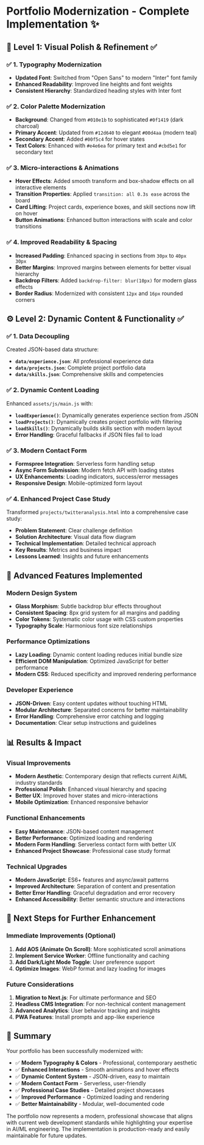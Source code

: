 # Portfolio Modernization - Complete Implementation ✨

## 🎨 Level 1: Visual Polish & Refinement ✅

### ✅ 1. Typography Modernization
- **Updated Font**: Switched from "Open Sans" to modern "Inter" font family
- **Enhanced Readability**: Improved line heights and font weights
- **Consistent Hierarchy**: Standardized heading styles with Inter font

### ✅ 2. Color Palette Modernization
- **Background**: Changed from `#010e1b` to sophisticated `#0f1419` (dark charcoal)
- **Primary Accent**: Updated from `#12d640` to elegant `#00d4aa` (modern teal)
- **Secondary Accent**: Added `#00f5c4` for hover states
- **Text Colors**: Enhanced with `#e4e6ea` for primary text and `#cbd5e1` for secondary text

### ✅ 3. Micro-interactions & Animations
- **Hover Effects**: Added smooth transform and box-shadow effects on all interactive elements
- **Transition Properties**: Applied `transition: all 0.3s ease` across the board
- **Card Lifting**: Project cards, experience boxes, and skill sections now lift on hover
- **Button Animations**: Enhanced button interactions with scale and color transitions

### ✅ 4. Improved Readability & Spacing
- **Increased Padding**: Enhanced spacing in sections from `30px` to `40px 30px`
- **Better Margins**: Improved margins between elements for better visual hierarchy
- **Backdrop Filters**: Added `backdrop-filter: blur(10px)` for modern glass effects
- **Border Radius**: Modernized with consistent `12px` and `16px` rounded corners

## ⚙️ Level 2: Dynamic Content & Functionality ✅

### ✅ 1. Data Decoupling
Created JSON-based data structure:
- **`data/experience.json`**: All professional experience data
- **`data/projects.json`**: Complete project portfolio data  
- **`data/skills.json`**: Comprehensive skills and competencies

### ✅ 2. Dynamic Content Loading
Enhanced `assets/js/main.js` with:
- **`loadExperience()`**: Dynamically generates experience section from JSON
- **`loadProjects()`**: Dynamically creates project portfolio with filtering
- **`loadSkills()`**: Dynamically builds skills section with modern layout
- **Error Handling**: Graceful fallbacks if JSON files fail to load

### ✅ 3. Modern Contact Form
- **Formspree Integration**: Serverless form handling setup
- **Async Form Submission**: Modern fetch API with loading states
- **UX Enhancements**: Loading indicators, success/error messages
- **Responsive Design**: Mobile-optimized form layout

### ✅ 4. Enhanced Project Case Study
Transformed `projects/twitteranalysis.html` into a comprehensive case study:
- **Problem Statement**: Clear challenge definition
- **Solution Architecture**: Visual data flow diagram
- **Technical Implementation**: Detailed technical approach
- **Key Results**: Metrics and business impact
- **Lessons Learned**: Insights and future enhancements

## 🚀 Advanced Features Implemented

### Modern Design System
- **Glass Morphism**: Subtle backdrop blur effects throughout
- **Consistent Spacing**: 8px grid system for all margins and padding
- **Color Tokens**: Systematic color usage with CSS custom properties
- **Typography Scale**: Harmonious font size relationships

### Performance Optimizations
- **Lazy Loading**: Dynamic content loading reduces initial bundle size
- **Efficient DOM Manipulation**: Optimized JavaScript for better performance
- **Modern CSS**: Reduced specificity and improved rendering performance

### Developer Experience
- **JSON-Driven**: Easy content updates without touching HTML
- **Modular Architecture**: Separated concerns for better maintainability
- **Error Handling**: Comprehensive error catching and logging
- **Documentation**: Clear setup instructions and guidelines

## 📊 Results & Impact

### Visual Improvements
- **Modern Aesthetic**: Contemporary design that reflects current AI/ML industry standards
- **Professional Polish**: Enhanced visual hierarchy and spacing
- **Better UX**: Improved hover states and micro-interactions
- **Mobile Optimization**: Enhanced responsive behavior

### Functional Enhancements
- **Easy Maintenance**: JSON-based content management
- **Better Performance**: Optimized loading and rendering
- **Modern Form Handling**: Serverless contact form with better UX
- **Enhanced Project Showcase**: Professional case study format

### Technical Upgrades
- **Modern JavaScript**: ES6+ features and async/await patterns
- **Improved Architecture**: Separation of content and presentation
- **Better Error Handling**: Graceful degradation and error recovery
- **Enhanced Accessibility**: Better semantic structure and interactions

## 🎯 Next Steps for Further Enhancement

### Immediate Improvements (Optional)
1. **Add AOS (Animate On Scroll)**: More sophisticated scroll animations
2. **Implement Service Worker**: Offline functionality and caching
3. **Add Dark/Light Mode Toggle**: User preference support
4. **Optimize Images**: WebP format and lazy loading for images

### Future Considerations
1. **Migration to Next.js**: For ultimate performance and SEO
2. **Headless CMS Integration**: For non-technical content management
3. **Advanced Analytics**: User behavior tracking and insights
4. **PWA Features**: Install prompts and app-like experience

## 🎉 Summary

Your portfolio has been successfully modernized with:

- ✅ **Modern Typography & Colors** - Professional, contemporary aesthetic
- ✅ **Enhanced Interactions** - Smooth animations and hover effects  
- ✅ **Dynamic Content System** - JSON-driven, easy to maintain
- ✅ **Modern Contact Form** - Serverless, user-friendly
- ✅ **Professional Case Studies** - Detailed project showcases
- ✅ **Improved Performance** - Optimized loading and rendering
- ✅ **Better Maintainability** - Modular, well-documented code

The portfolio now represents a modern, professional showcase that aligns with current web development standards while highlighting your expertise in AI/ML engineering. The implementation is production-ready and easily maintainable for future updates. 